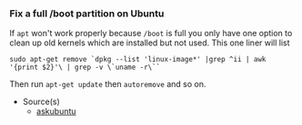 ### Fix a full /boot partition on Ubuntu

If `apt` won't work properly because `/boot` is full you only have one option to clean up old kernels which are installed but not used. This one liner will list

```
sudo apt-get remove `dpkg --list 'linux-image*' |grep ^ii | awk '{print $2}'\ | grep -v \`uname -r\``
```

Then run `apt-get update` then `autoremove` and so on.

- Source(s)
  - [askubuntu](http://askubuntu.com/questions/345588/what-is-the-safest-way-to-clean-up-boot-partition)
